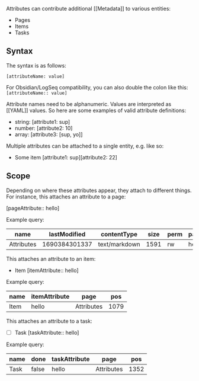 Attributes can contribute additional [[Metadata]] to various entities:

* Pages
* Items
* Tasks

## Syntax
The syntax is as follows:

```
[attributeName: value]
```

For Obsidian/LogSeq compatibility, you can also double the colon like this: `[attributeName:: value]`
 
Attribute names need to be alphanumeric. Values are interpreted as [[YAML]] values. So here are some examples of valid attribute definitions:

* string: [attribute1: sup]
* number: [attribute2: 10]
* array: [attribute3: [sup, yo]]

Multiple attributes can be attached to a single entity, e.g. like so:

* Some item [attribute1: sup][attribute2: 22]

## Scope
Depending on where these attributes appear, they attach to different things. For instance, this attaches an attribute to a page:

[pageAttribute:: hello]

Example query:

<!-- #query page where name = "Attributes" -->
|name      |lastModified |contentType  |size|perm|pageAttribute|
|----------|-------------|-------------|----|--|-----|
|Attributes|1690384301337|text/markdown|1591|rw|hello|
<!-- /query -->

This attaches an attribute to an item:

* Item [itemAttribute:: hello]

Example query:

<!-- #query item where page = "Attributes" and itemAttribute = "hello" -->
|name|itemAttribute|page      |pos |
|----|-----|----------|----|
|Item|hello|Attributes|1079|
<!-- /query -->

This attaches an attribute to a task:

* [ ] Task [taskAttribute:: hello]

Example query:

<!-- #query task where page = "Attributes" and taskAttribute = "hello" -->
|name|done |taskAttribute|page      |pos |
|----|-----|-----|----------|----|
|Task|false|hello|Attributes|1352|
<!-- /query -->
